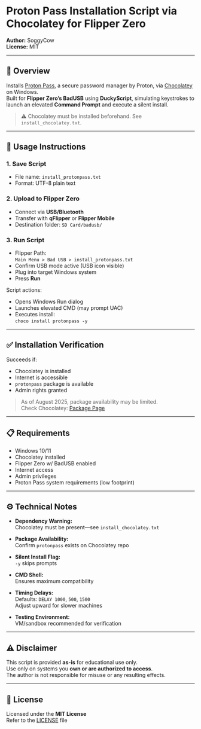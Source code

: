 # Proton Pass Installation Script via Chocolatey for Flipper Zero

**Author:** SoggyCow  
**License:** MIT

---

## 🔐 Overview

Installs [Proton Pass](https://proton.me/pass), a secure password manager by Proton, via [Chocolatey](https://chocolatey.org/) on Windows.  
Built for **Flipper Zero’s BadUSB** using **DuckyScript**, simulating keystrokes to launch an elevated **Command Prompt** and execute a silent install.

> ⚠️ Chocolatey must be installed beforehand. See `install_chocolatey.txt`.

---

## 🚀 Usage Instructions

### 1. Save Script

- File name: `install_protonpass.txt`  
- Format: UTF-8 plain text

### 2. Upload to Flipper Zero

- Connect via **USB/Bluetooth**  
- Transfer with **qFlipper** or **Flipper Mobile**  
- Destination folder: `SD Card/badusb/`

### 3. Run Script

- Flipper Path:  
  `Main Menu > Bad USB > install_protonpass.txt`  
- Confirm USB mode active (USB icon visible)  
- Plug into target Windows system  
- Press **Run**

Script actions:
- Opens Windows Run dialog  
- Launches elevated CMD (may prompt UAC)  
- Executes install:  
  `choco install protonpass -y`

---

## ✅ Installation Verification

Succeeds if:
- Chocolatey is installed  
- Internet is accessible  
- `protonpass` package is available  
- Admin rights granted

> As of August 2025, package availability may be limited.  
> Check Chocolatey: [Package Page](https://community.chocolatey.org/packages/protonpass)

---

## 📋 Requirements

- Windows 10/11  
- Chocolatey installed  
- Flipper Zero w/ BadUSB enabled  
- Internet access  
- Admin privileges  
- Proton Pass system requirements (low footprint)

---

## ⚙️ Technical Notes

- **Dependency Warning:**  
  Chocolatey must be present—see `install_chocolatey.txt`

- **Package Availability:**  
  Confirm `protonpass` exists on Chocolatey repo

- **Silent Install Flag:**  
  `-y` skips prompts

- **CMD Shell:**  
  Ensures maximum compatibility

- **Timing Delays:**  
  Defaults: `DELAY 1000`, `500`, `1500`  
  Adjust upward for slower machines

- **Testing Environment:**  
  VM/sandbox recommended for verification

---

## ⚠️ Disclaimer

This script is provided **as-is** for educational use only.  
Use only on systems you **own or are authorized to access**.  
The author is not responsible for misuse or any resulting effects.

---

## 📄 License

Licensed under the **MIT License**  
Refer to the [LICENSE](LICENSE) file
